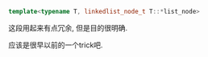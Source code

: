 ```cpp
template<typename T, linkedlist_node_t T::*list_node>
```

这段用起来有点冗余, 但是目的很明确.

应该是很早以前的一个trick吧.
